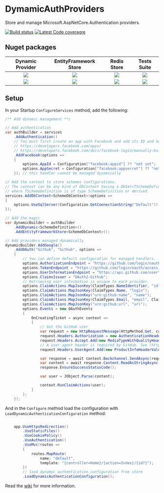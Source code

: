 # DymamicAuthProviders

Store and manage Microsoft.AspNetCore.Authentication providers.

[![Build status](https://ci.appveyor.com/api/projects/status/c92qtam52ughrtv1?svg=true)](https://ci.appveyor.com/project/aguacongas/dymamicauthproviders)
[![Latest Code coveragre](https://aguacongas.github.io/DymamicAuthProviders/latest/badge_linecoverage.svg)](https://aguacongas.github.io/DymamicAuthProviders/latest)

Nuget packages
--------------
|Dynamic Provider|EntityFramework Store|Redis Store|Tests Suite|
|:------:|:------:|:------:|:------:|
|[![][Aguacongas.AspNetCore.Authentication-badge]][Aguacongas.AspNetCore.Authentication-nuget]|[![][Aguacongas.AspNetCore.Authentication.EntityFramework-badge]][Aguacongas.AspNetCore.Authentication.EntityFramework-nuget]|[![][Aguacongas.AspNetCore.Authentication.Redis-badge]][Aguacongas.AspNetCore.Authentication.Redis-nuget]|[![][Aguacongas.AspNetCore.Authentication.TestBase-badge]][Aguacongas.AspNetCore.Authentication.TestBase-nuget]|
|[![][Aguacongas.AspNetCore.Authentication-downloadbadge]][Aguacongas.AspNetCore.Authentication-nuget]|[![][Aguacongas.AspNetCore.Authentication.EntityFramework-downloadbadge]][Aguacongas.AspNetCore.Authentication.EntityFramework-nuget]|[![][Aguacongas.AspNetCore.Authentication.Redis-downloadbadge]][Aguacongas.AspNetCore.Authentication.Redis-nuget]|[![][Aguacongas.AspNetCore.Authentication.TestBase-downloadbadge]][Aguacongas.AspNetCore.Authentication.TestBase-nuget]|  

[Aguacongas.AspNetCore.Authentication-badge]: https://img.shields.io/nuget/v/Aguacongas.AspNetCore.Authentication.svg
[Aguacongas.AspNetCore.Authentication-downloadbadge]: https://img.shields.io/nuget/dt/Aguacongas.AspNetCore.Authentication.svg
[Aguacongas.AspNetCore.Authentication-nuget]: https://www.nuget.org/packages/Aguacongas.AspNetCore.Authentication/

[Aguacongas.AspNetCore.Authentication.EntityFramework-badge]: https://img.shields.io/nuget/v/Aguacongas.AspNetCore.Authentication.EntityFramework.svg
[Aguacongas.AspNetCore.Authentication.EntityFramework-downloadbadge]: https://img.shields.io/nuget/dt/Aguacongas.AspNetCore.Authentication.EntityFramework.svg
[Aguacongas.AspNetCore.Authentication.EntityFramework-nuget]: https://www.nuget.org/packages/Aguacongas.AspNetCore.Authentication.EntityFramework/

[Aguacongas.AspNetCore.Authentication.Redis-badge]: https://img.shields.io/nuget/v/Aguacongas.AspNetCore.Authentication.Redis.svg
[Aguacongas.AspNetCore.Authentication.Redis-downloadbadge]: https://img.shields.io/nuget/dt/Aguacongas.AspNetCore.Authentication.Redis.svg
[Aguacongas.AspNetCore.Authentication.Redis-nuget]: https://www.nuget.org/packages/Aguacongas.AspNetCore.Authentication.Redis/

[Aguacongas.AspNetCore.Authentication.TestBase-badge]: https://img.shields.io/nuget/v/Aguacongas.AspNetCore.Authentication.TestBase.svg
[Aguacongas.AspNetCore.Authentication.TestBase-downloadbadge]: https://img.shields.io/nuget/dt/Aguacongas.AspNetCore.Authentication.TestBase.svg
[Aguacongas.AspNetCore.Authentication.TestBase-nuget]: https://www.nuget.org/packages/Aguacongas.AspNetCore.Authentication.TestBase/

## Setup

In your Startup `ConfigureServices` method, add the following:

``` csharp
/** Add dynamic management **/

// Add authentication
var authBuilder = services
    .AddAuthentication()
    // You must first create an app with Facebook and add its ID and Secret to your user-secrets.
    // https://developers.facebook.com/apps/
    // https://developers.facebook.com/docs/facebook-login/manually-build-a-login-flow#login
    .AddFacebook(options =>
    {
        options.AppId = Configuration["facebook:appid"] ?? "not set";
        options.AppSecret = Configuration["facebook:appsecret"] ?? "not set";
    }); // this handler cannot be managed dynamically

// Add the context to store schemes configurations.
// The context can be any kind of DbContext having a DbSet<TSchemeDefinition>
// where TSchemeDefinition is of type SchemeDefinition or derived.
services.AddDbContext<SchemeDbContext>(options =>
{
    options.UseSqlServer(Configuration.GetConnectionString("Default"));
}); 

// Add the magic
var dynamicBuilder = authBuilder
    .AddDynamic<SchemeDefinition>()
    .AddEntityFrameworkStore<SchemeDbContext>();

// Add providers managed dynamically
dynamicBuilder.AddGoogle()
    .AddOAuth("Github", "Github", options =>
    {
        // You can define default configuration for managed handlers.
        options.AuthorizationEndpoint = "https://github.com/login/oauth/authorize";
        options.TokenEndpoint = "https://github.com/login/oauth/access_token";
        options.UserInformationEndpoint = "https://api.github.com/user";
        options.ClaimsIssuer = "OAuth2-Github";
        // Retrieving user information is unique to each provider.
        options.ClaimActions.MapJsonKey(ClaimTypes.NameIdentifier, "id");
        options.ClaimActions.MapJsonKey(ClaimTypes.Name, "login");
        options.ClaimActions.MapJsonKey("urn:github:name", "name");
        options.ClaimActions.MapJsonKey(ClaimTypes.Email, "email", ClaimValueTypes.Email);
        options.ClaimActions.MapJsonKey("urn:github:url", "url");
        options.Events = new OAuthEvents
        {
            OnCreatingTicket = async context =>
            {
                // Get the GitHub user
                var request = new HttpRequestMessage(HttpMethod.Get, context.Options.UserInformationEndpoint);
                request.Headers.Authorization = new AuthenticationHeaderValue("Bearer", context.AccessToken);
                request.Headers.Accept.Add(new MediaTypeWithQualityHeaderValue("application/json"));
                // A user-agent header is required by GitHub. See (https://developer.github.com/v3/#user-agent-required)
                request.Headers.UserAgent.Add(new ProductInfoHeaderValue("DynamicAuthProviders-sample", "1.0.0"));

                var response = await context.Backchannel.SendAsync(request, context.HttpContext.RequestAborted);
                var content = await response.Content.ReadAsStringAsync();
                response.EnsureSuccessStatusCode();

                var user = JObject.Parse(content);

                context.RunClaimActions(user);
            }
        };
    }); 

```

And in the `Configure` method load the configuration with `LoadDynamicAuthenticationConfiguration` method:

``` csharp

    app.UseHttpsRedirection()
        .UseStaticFiles()
        .UseCookiePolicy()
        .UseAuthentication()
        .UseMvc(routes =>
        {
            routes.MapRoute(
                name: "default",
                template: "{controller=Home}/{action=Index}/{id?}");
        })
        // load dynamyc authentication configuration from store
        .LoadDynamicAuthenticationConfiguration();

```

Read the [wiki](../../wiki) for more information.